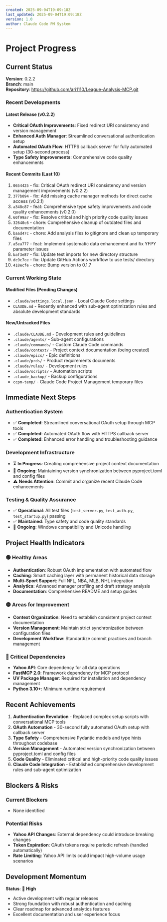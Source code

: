 ```yaml
---
created: 2025-09-04T19:09:18Z
last_updated: 2025-09-04T19:09:18Z
version: 1.0
author: Claude Code PM System
---
```


# Project Progress

## Current Status

**Version**: 0.2.2  
**Branch**: main  
**Repository**: https://github.com/ari1110/League-Analysis-MCP.git

### Recent Developments

#### Latest Release (v0.2.2)
- **Critical OAuth Improvements**: Fixed redirect URI consistency and version management
- **Enhanced Auth Manager**: Streamlined conversational authentication setup
- **Automated OAuth Flow**: HTTPS callback server for fully automated setup (30-second process)
- **Type Safety Improvements**: Comprehensive code quality enhancements

#### Recent Commits (Last 10)
1. `0654425` - fix: Critical OAuth redirect URI consistency and version management improvements (v0.2.2)
2. `377b094` - fix: Add missing cache manager methods for direct cache access (v0.2.1)
3. `a348c87` - feat: Comprehensive type safety improvements and code quality enhancements (v0.2.0)
4. `60f99a7` - fix: Resolve critical and high priority code quality issues
5. `32640c6` - chore: Comprehensive cleanup of outdated files and documentation
6. `baad47c` - chore: Add analysis files to gitignore and clean up temporary files
7. `a5ea777` - feat: Implement systematic data enhancement and fix YFPY parameter issues
8. `baf3e87` - fix: Update test imports for new directory structure
9. `dc9c7ce` - fix: Update GitHub Actions workflow to use tests/ directory
10. `418ecfe` - chore: Bump version to 0.1.7

### Current Working State

#### Modified Files (Pending Changes)
- `.claude/settings.local.json` - Local Claude Code settings
- `CLAUDE.md` - Recently enhanced with sub-agent optimization rules and absolute development standards

#### New/Untracked Files
- `.claude/CLAUDE.md` - Development rules and guidelines
- `.claude/agents/` - Sub-agent configurations
- `.claude/commands/` - Custom Claude Code commands
- `.claude/context/` - Project context documentation (being created)
- `.claude/epics/` - Epic definitions
- `.claude/prds/` - Product requirements documents
- `.claude/rules/` - Development rules
- `.claude/scripts/` - Automation scripts
- `.claude_backup/` - Backup configurations
- `ccpm-temp/` - Claude Code Project Management temporary files

## Immediate Next Steps

### Authentication System
- ✅ **Completed**: Streamlined conversational OAuth setup through MCP tools
- ✅ **Completed**: Automated OAuth flow with HTTPS callback server
- ✅ **Completed**: Enhanced error handling and troubleshooting guidance

### Development Infrastructure
- ⏳ **In Progress**: Creating comprehensive project context documentation
- 🔄 **Ongoing**: Maintaining version synchronization between pyproject.toml and config files
- ⚠️ **Needs Attention**: Commit and organize recent Claude Code enhancements

### Testing & Quality Assurance
- ✅ **Operational**: All test files (`test_server.py`, `test_auth.py`, `test_startup.py`) passing
- ✅ **Maintained**: Type safety and code quality standards
- 🔄 **Ongoing**: Windows compatibility and Unicode handling

## Project Health Indicators

### 🟢 Healthy Areas
- **Authentication**: Robust OAuth implementation with automated flow
- **Caching**: Smart caching layer with permanent historical data storage
- **Multi-Sport Support**: Full NFL, NBA, MLB, NHL integration
- **Analytics**: Advanced manager profiling and draft strategy analysis
- **Documentation**: Comprehensive README and setup guides

### 🟡 Areas for Improvement
- **Context Organization**: Need to establish consistent project context documentation
- **Version Management**: Maintain strict synchronization between configuration files
- **Development Workflow**: Standardize commit practices and branch management

### 🔴 Critical Dependencies
- **Yahoo API**: Core dependency for all data operations
- **FastMCP 2.0**: Framework dependency for MCP protocol
- **UV Package Manager**: Required for installation and dependency management
- **Python 3.10+**: Minimum runtime requirement

## Recent Achievements

1. **Authentication Revolution** - Replaced complex setup scripts with conversational MCP tools
2. **OAuth Automation** - 30-second fully automated OAuth setup with callback server
3. **Type Safety** - Comprehensive Pydantic models and type hints throughout codebase
4. **Version Management** - Automated version synchronization between pyproject.toml and config files
5. **Code Quality** - Eliminated critical and high-priority code quality issues
6. **Claude Code Integration** - Established comprehensive development rules and sub-agent optimization

## Blockers & Risks

### Current Blockers
- None identified

### Potential Risks
- **Yahoo API Changes**: External dependency could introduce breaking changes
- **Token Expiration**: OAuth tokens require periodic refresh (handled automatically)
- **Rate Limiting**: Yahoo API limits could impact high-volume usage scenarios

## Development Momentum

**Status**: 🚀 **High**  
- Active development with regular releases
- Strong foundation with robust authentication and caching
- Clear roadmap for advanced analytics features
- Excellent documentation and user experience focus